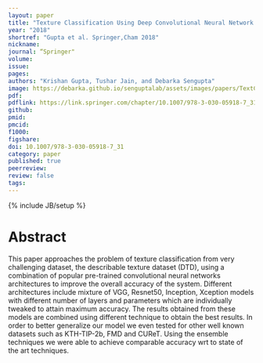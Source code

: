 ```yaml
---
layout: paper
title: "Texture Classification Using Deep Convolutional Neural Network with Ensemble Learning"
year: "2018"
shortref: "Gupta et al. Springer,Cham 2018"
nickname:
journal: “Springer"
volume:
issue:
pages:
authors: "Krishan Gupta, Tushar Jain, and Debarka Sengupta"
image: https://debarka.github.io/senguptalab/assets/images/papers/TextClassification.png
pdf:
pdflink: https://link.springer.com/chapter/10.1007/978-3-030-05918-7_31
github:
pmid: 
pmcid:
f1000:
figshare:
doi: 10.1007/978-3-030-05918-7_31
category: paper
published: true
peerreview:
review: false
tags:
---
```

{% include JB/setup %}


# Abstract

This paper approaches the problem of texture classification from very challenging dataset, the describable texture dataset (DTD), using a combination of popular pre-trained convolutional neural networks architectures to improve the overall accuracy of the system. Different architectures include mixture of VGG, Resnet50, Inception, Xception models with different number of layers and parameters which are individually tweaked to attain maximum accuracy. The results obtained from these models are combined using different technique to obtain the best results. In order to better generalize our model we even tested for other well known datasets such as KTH-TIP-2b, FMD and CUReT. Using the ensemble techniques we were able to achieve comparable accuracy wrt to state of the art techniques.
